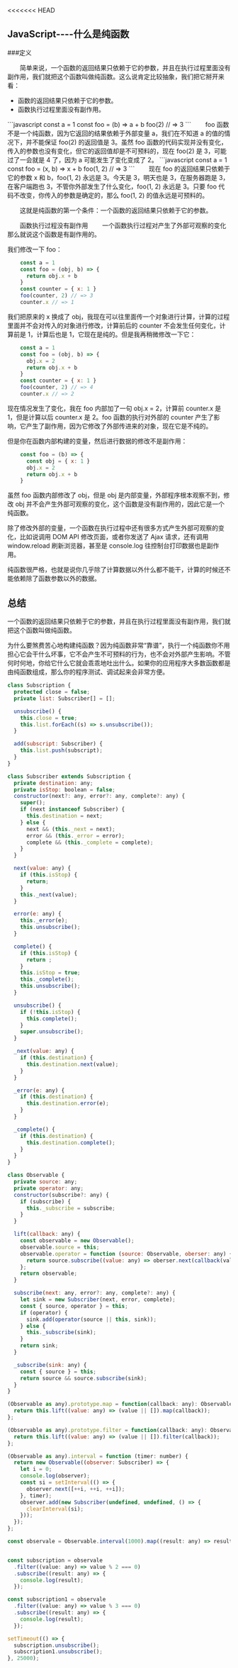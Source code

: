 <<<<<<< HEAD
## JavaScript----什么是纯函数
###定义

&emsp;&emsp;简单来说，一个函数的返回结果只依赖于它的参数，并且在执行过程里面没有副作用，我们就把这个函数叫做纯函数。这么说肯定比较抽象，我们把它掰开来看：
<ul>
    <li>函数的返回结果只依赖于它的参数。</li>
    <li>函数执行过程里面没有副作用。</li>
</ul>
```javascript
    const a = 1
    const foo = (b) => a + b
    foo(2) // => 3
```
&emsp;&emsp;foo 函数不是一个纯函数，因为它返回的结果依赖于外部变量 a，我们在不知道 a 的值的情况下，并不能保证 foo(2) 的返回值是 3。虽然 foo 函数的代码实现并没有变化，传入的参数也没有变化，但它的返回值却是不可预料的，现在 foo(2) 是 3，可能过了一会就是 4 了，因为 a 可能发生了变化变成了 2。
```javascript
    const a = 1
    const foo = (x, b) => x + b
    foo(1, 2) // => 3
```
&emsp;&emsp;现在 foo 的返回结果只依赖于它的参数 x 和 b，foo(1, 2) 永远是 3。今天是 3，明天也是 3，在服务器跑是 3，在客户端跑也 3，不管你外部发生了什么变化，foo(1, 2) 永远是 3。只要 foo 代码不改变，你传入的参数是确定的，那么 foo(1, 2) 的值永远是可预料的。

&emsp;&emsp;这就是纯函数的第一个条件：一个函数的返回结果只依赖于它的参数。

&emsp;&emsp;函数执行过程没有副作用 
&emsp;&emsp;一个函数执行过程对产生了外部可观察的变化那么就说这个函数是有副作用的。

我们修改一下 foo：

```javascript
    const a = 1
    const foo = (obj, b) => {
      return obj.x + b
    }
    const counter = { x: 1 }
    foo(counter, 2) // => 3
    counter.x // => 1
```
我们把原来的 x 换成了 obj，我现在可以往里面传一个对象进行计算，计算的过程里面并不会对传入的对象进行修改，计算前后的 counter 不会发生任何变化，计算前是 1，计算后也是 1，它现在是纯的。但是我再稍微修改一下它：
```javascript
    const a = 1
    const foo = (obj, b) => {
      obj.x = 2
      return obj.x + b
    }
    const counter = { x: 1 }
    foo(counter, 2) // => 4
    counter.x // => 2
```
现在情况发生了变化，我在 foo 内部加了一句 obj.x = 2，计算前 counter.x 是 1，但是计算以后 counter.x 是 2。foo 函数的执行对外部的 counter 产生了影响，它产生了副作用，因为它修改了外部传进来的对象，现在它是不纯的。

但是你在函数内部构建的变量，然后进行数据的修改不是副作用：
```javascript
    const foo = (b) => {
      const obj = { x: 1 }
      obj.x = 2
      return obj.x + b
    }
```

虽然 foo 函数内部修改了 obj，但是 obj 是内部变量，外部程序根本观察不到，修改 obj 并不会产生外部可观察的变化，这个函数是没有副作用的，因此它是一个纯函数。

除了修改外部的变量，一个函数在执行过程中还有很多方式产生外部可观察的变化，比如说调用 DOM API 修改页面，或者你发送了 Ajax 请求，还有调用 window.reload 刷新浏览器，甚至是 console.log 往控制台打印数据也是副作用。

纯函数很严格，也就是说你几乎除了计算数据以外什么都不能干，计算的时候还不能依赖除了函数参数以外的数据。

## 总结
一个函数的返回结果只依赖于它的参数，并且在执行过程里面没有副作用，我们就把这个函数叫做纯函数。

为什么要煞费苦心地构建纯函数？因为纯函数非常“靠谱”，执行一个纯函数你不用担心它会干什么坏事，它不会产生不可预料的行为，也不会对外部产生影响。不管何时何地，你给它什么它就会乖乖地吐出什么。如果你的应用程序大多数函数都是由纯函数组成，那么你的程序测试、调试起来会非常方便。

```javascript
class Subscription {
  protected close = false;
  private list: Subscriber[] = [];

  unsubscribe() {
    this.close = true;
    this.list.forEach((s) => s.unsubscribe());
  }

  add(subscript: Subscriber) {
    this.list.push(subscript);
  }
}

class Subscriber extends Subscription {
  private destination: any;
  private isStop: boolean = false;
  constructor(next?: any, error?: any, complete?: any) {
    super();
    if (next instanceof Subscriber) {
      this.destination = next;
    } else {
      next && (this._next = next);
      error && (this._error = error);
      complete && (this._complete = complete);
    }
  }

  next(value: any) {
    if (this.isStop) {
      return;
    }
    this._next(value);
  }

  error(e: any) {
    this._error(e);
    this.unsubscribe();
  }

  complete() {
    if (this.isStop) {
      return ;
    }
    this.isStop = true;
    this._complete();
    this.unsubscribe();
  }

  unsubscribe() {
    if (!this.isStop) {
      this.complete();
    }
    super.unsubscribe();
  }

  _next(value: any) {
    if (this.destination) {
      this.destination.next(value);
    }
  }

  _error(e: any) {
    if (this.destination) {
      this.destination.error(e);
    }
  }

  _complete() {
    if (this.destination) {
      this.destination.complete();
    }
  }
}

class Observable {
  private source: any;
  private operator: any;
  constructor(subscribe?: any) {
    if (subscribe) {
      this._subscribe = subscribe;
    }
  }

  lift(callback: any) {
    const observable = new Observable();
    observable.source = this;
    observable.operator = function (source: Observable, oberser: any) {
      return source.subscribe((value: any) => oberser.next(callback(value)));
    };
    return observable;
  }

  subscribe(next: any, error?: any, complete?: any) {
    let sink = new Subscriber(next, error, complete);
    const { source, operator } = this;
    if (operator) {
      sink.add(operator(source || this, sink));
    } else {
      this._subscribe(sink);
    }
    return sink;
  }

  _subscribe(sink: any) {
    const { source } = this;
    return source && source.subscribe(sink);
  }
}

(Observable as any).prototype.map = function(callback: any): Observable {
  return this.lift((value: any) => (value || []).map(callback));
};

(Observable as any).prototype.filter = function(callback: any): Observable {
  return this.lift((value: any) => (value || []).filter(callback));
};

(Observable as any).interval = function (timer: number) {
  return new Observable((observer: Subscriber) => {
    let i = 0;
    console.log(observer);
    const si = setInterval(() => {
      observer.next([++i, ++i, ++i]);
    }, timer);
    observer.add(new Subscriber(undefined, undefined, () => {
      clearInterval(si);
    }));
  });
};

const observale = Observable.interval(1000).map((result: any) => result);


const subscription = observale
  .filter((value: any) => value % 2 === 0)
  .subscribe((result: any) => {
    console.log(result);
  });

const subscription1 = observale
  .filter((value: any) => value % 3 === 0)
  .subscribe((result: any) => {
    console.log(result);
  });

setTimeout(() => {
  subscription.unsubscribe();
  subscription1.unsubscribe();
}, 25000);
```